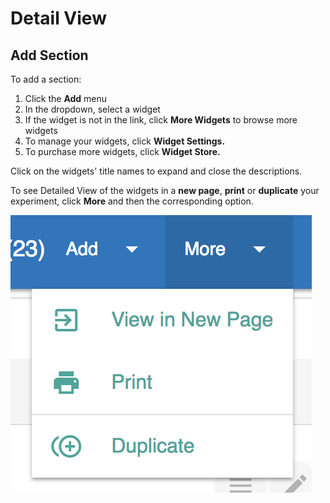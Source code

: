 # Detail View



## Add Section

To add a section:

1. Click the **Add** menu
2. In the dropdown, select a widget
3. If the widget is not in the link, click **More Widgets** to browse more widgets
4. To manage your widgets, click **Widget Settings.** 
5. To purchase more widgets, click **Widget Store.** 

Click on the widgets' title names to expand and close the descriptions.

To see Detailed View of the widgets in a **new page**, **print** or **duplicate** your experiment, click **More** and then the corresponding option.

![](../.gitbook/assets/detailed-view-more.png)



